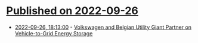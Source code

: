 # [Published on 2022-09-26](index.md)

* [2022-09-26, 18:13:00](https://soylentnews.org/article.pl?sid=22/09/25/2018215&from=rss) - [Volkswagen and Belgian Utility Giant Partner on Vehicle-to-Grid Energy Storage](https://soylentnews.org/article.pl?sid=22/09/25/2018215&from=rss)
